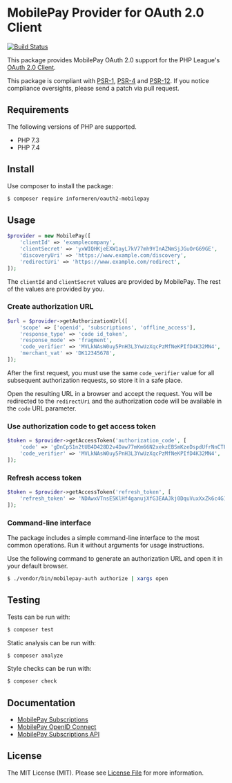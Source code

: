 # MobilePay Provider for OAuth 2.0 Client

[![Build Status](https://travis-ci.com/informeren/oauth2-mobilepay.svg?branch=develop)](https://travis-ci.com/informeren/oauth2-mobilepay)

This package provides MobilePay OAuth 2.0 support for the PHP League's [OAuth 2.0 Client](https://github.com/thephpleague/oauth2-client).

This package is compliant with [PSR-1][], [PSR-4][] and [PSR-12][]. If you notice compliance oversights, please send a patch via pull request.

[PSR-1]: https://github.com/php-fig/fig-standards/blob/master/accepted/PSR-1-basic-coding-standard.md
[PSR-4]: https://github.com/php-fig/fig-standards/blob/master/accepted/PSR-4-autoloader.md
[PSR-12]: https://github.com/php-fig/fig-standards/blob/master/accepted/PSR-12-extended-coding-style-guide.md

## Requirements

The following versions of PHP are supported.

* PHP 7.3
* PHP 7.4

## Install

Use composer to install the package:

```sh
$ composer require informeren/oauth2-mobilepay
```

## Usage

```php
$provider = new MobilePay([
    'clientId' => 'examplecompany',
    'clientSecret' => 'yxWIQHKjeEXW1ayL7kV77mh9YInAZNmSjJGuOrG69GE',
    'discoveryUri' => 'https://www.example.com/discovery',
    'redirectUri' => 'https://www.example.com/redirect',
]);
```

The `clientId` and `clientSecret` values are provided by MobilePay. The rest of the values are provided by you.

### Create authorization URL

```php
$url = $provider->getAuthorizationUrl([
    'scope' => ['openid', 'subscriptions', 'offline_access'],
    'response_type' => 'code id_token',
    'response_mode' => 'fragment',
    'code_verifier' => 'MVLkNAsW0uy5PnH3L3YwUzXqcPzMfNeKPIfD4K32MN4',
    'merchant_vat' => 'DK12345678',
]);
```

After the first request, you must use the same `code_verifier` value for all subsequent authorization requests, so store it in a safe place.

Open the resulting URL in a browser and accept the request. You will be redirected to the `redirectUri` and the authorization code will be available in the `code` URL parameter.

### Use authorization code to get access token

```php
$token = $provider->getAccessToken('authorization_code', [
    'code' => 'gDnCpS1n2tUB4D428D2v4Daw77mKm66N2xekzEBSmKzeDspdUfrNnCTFWuZ2Ly9F',
    'code_verifier' => 'MVLkNAsW0uy5PnH3L3YwUzXqcPzMfNeKPIfD4K32MN4',
]);
```

### Refresh access token

```php
$token = $provider->getAccessToken('refresh_token', [
    'refresh_token' => 'NDAwxVTnsE5KlHf4ganujXfG3EAAJkj0DquVuxXxZk6c4G1G0tIX8vQ40Jzxaq0j',
]);
```

### Command-line interface

The package includes a simple command-line interface to the most common operations. Run it without arguments for usage instructions.

Use the following command to generate an authorization URL and open it in your default browser. 

```sh
$ ./vendor/bin/mobilepay-auth authorize | xargs open
```

## Testing

Tests can be run with:

```sh
$ composer test
```

Static analysis can be run with:

```sh
$ composer analyze
```
Style checks can be run with:

```sh
$ composer check
```

## Documentation

- [MobilePay Subscriptions](https://developer.mobilepay.dk/subscriptions-main)
- [MobilePay OpenID Connect](https://developer.mobilepay.dk/developersupport/openid/)
- [MobilePay Subscriptions API](https://mobilepaydev.github.io/MobilePay-Subscriptions/index)

## License

The MIT License (MIT). Please see [License File](https://github.com/informeren/oauth2-mobilepay/blob/master/LICENSE) for more information.
